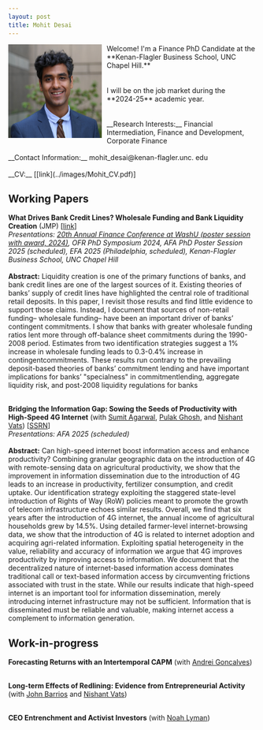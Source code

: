 ```yaml
---
layout: post
title: Mohit Desai
---
```


<img align="left" width="190" height="190" style="float:left; padding-right:10px" src="../images/profilepic.jpeg">
Welcome! I'm a Finance PhD Candidate at the **Kenan-Flagler Business School, UNC Chapel Hill.** <br /> <br /> <br />
I will be on the job market during the **2024-25** academic year. <br /> <br /> <br />
__Research Interests:__ Financial Intermediation, Finance and Development, Corporate Finance <br /> <br /> 
__Contact Information:__ mohit_desai@kenan-flagler.unc. edu <br /> <br /> 
__CV:__ [[link](../images/Mohit_CV.pdf)]
  

## Working Papers

__What Drives Bank Credit Lines? Wholesale Funding and Bank Liquidity Creation__ (JMP) [[link](../images/Desai_JMP_Final.pdf)] <br />
*Presentations: [20th Annual Finance Conference at WashU (poster session with award, 2024)](https://event.olin.wustl.edu/washu-finance-conference), OFR PhD Symposium 2024, AFA PhD Poster Session 2025 (scheduled), EFA 2025 (Philadelphia, scheduled),  Kenan-Flagler Business School, UNC Chapel Hill* <br /> <br />
**Abstract:**  Liquidity creation is one of the primary functions of banks, and bank credit lines are one of the largest sources of it. Existing theories of banks’ supply of credit lines have highlighted the central role of traditional retail deposits. In this paper, I revisit those results and find little evidence to support those claims. Instead, I document that sources of non-retail funding– wholesale funding– have been an important driver of banks’ contingent commitments. I show that banks with greater wholesale funding ratios lent more through off-balance sheet commitments during the 1990-2008 period. Estimates from two identification strategies suggest a 1% increase in wholesale funding leads to 0.3-0.4% increase in contingentcommitments. These results run contrary to the prevailing deposit-based theories of banks’ commitment lending and have important implications for banks’ "specialness" in commitmentlending, aggregate liquidity risk, and post-2008 liquidity regulations for banks <br /> <br />

__Bridging the Information Gap: Sowing the Seeds of Productivity with High-Speed 4G Internet__ (with [Sumit Agarwal](https://www.ushakrisna.com/), [Pulak Ghosh](https://sites.google.com/view/pulakghosh/about?authuser=1), and [Nishant Vats](https://nishvats.github.io/index)) [[SSRN](https://papers.ssrn.com/sol3/papers.cfm?abstract_id=4805486)] <br />
*Presentations: AFA 2025 (scheduled)* <br /> <br />
**Abstract:** Can high-speed internet boost information access and enhance productivity? Combining granular geographic data on the introduction of 4G with remote-sensing data on agricultural productivity, we show that the improvement in information dissemination due to the introduction of 4G leads to an increase in productivity, fertilizer consumption, and credit uptake. Our identification strategy exploiting the staggered state-level introduction of Rights of Way (RoW) policies meant to promote the growth of telecom infrastructure echoes similar results. Overall, we find that six years after the introduction of 4G internet, the annual income of agricultural households grew by 14.5%. Using detailed farmer-level internet-browsing data, we show that the introduction of 4G is related to internet adoption and acquiring agri-related information. Exploiting spatial heterogeneity in the value, reliability and accuracy of information we argue that 4G improves productivity by improving access to information. We document that the decentralized nature of internet-based information access dominates traditional call or text-based information access by circumventing frictions associated with trust in the state. While our results indicate that high-speed internet is an important tool for information dissemination, merely introducing internet infrastructure may not be sufficient. Information that is disseminated must be reliable and valuable, making internet access a complement to information generation.

## Work-in-progress

__Forecasting Returns with an Intertemporal CAPM__ (with [Andrei Goncalves](https://andreigoncalves.com/)) <br /> <br />

__Long-term Effects of Redlining: Evidence from Entrepreneurial Activity__ (with [John Barrios](https://www.johnmbarrios.com/home) and [Nishant Vats](https://nishvats.github.io/index)) <br /> <br />

__CEO Entrenchment and Activist Investors__ (with [Noah Lyman](https://www.noahlyman.com/)) <br /> <br />
